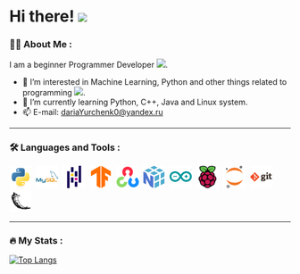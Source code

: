 <h1>
  Hi there!
  <img src="https://media.giphy.com/media/hvRJCLFzcasrR4ia7z/giphy.gif" width="40px"/>
</h1>


### :woman_technologist: About Me :
I am a beginner Programmer Developer <img src="https://media.giphy.com/media/mAZf4H4Pi0wwlj3ZAw/giphy.gif" width="30">.
- 👀 I’m interested in Machine Learning, Python and other things related to programming <img src="https://media.giphy.com/media/hS42TuYYnANLFR9IRQ/giphy.gif" width="30">.
- 🌱 I’m currently learning Python, C++, Java and Linux system.
- 📫 E-mail: dariaYurchenk0@yandex.ru

- ---

### :hammer_and_wrench: Languages and Tools :

<div>
  <img src="https://github.com/devicons/devicon/blob/master/icons/python/python-original.svg" title="Python" alt="Python" width="40" height="40"/>&nbsp;
  <img src="https://github.com/devicons/devicon/blob/master/icons/mysql/mysql-original-wordmark.svg" title="MySQL"  alt="MySQL" width="40" height="40"/>&nbsp;
  <img src="https://github.com/devicons/devicon/blob/master/icons/pandas/pandas-original.svg" title="Pandas" alt="Pandas" width="40" height="40"/>&nbsp;
  <img src="https://github.com/devicons/devicon/blob/master/icons/tensorflow/tensorflow-original.svg" title="Tensorflow"  alt="Tensorflow" width="40" height="40"/>&nbsp;
  <img src="https://github.com/devicons/devicon/blob/master/icons/opencv/opencv-original.svg" title="OpenCV"  alt="OpenCV" width="40" height="40"/>&nbsp;
  <img src="https://github.com/devicons/devicon/blob/master/icons/numpy/numpy-original.svg" title="Numpy" alt="Numpy" width="40" height="40"/>&nbsp;
  <img src="https://github.com/devicons/devicon/blob/master/icons/arduino/arduino-original.svg" title="Arduino" alt="Arduino" width="40" height="40"/>&nbsp;
  <img src="https://github.com/devicons/devicon/blob/master/icons/raspberrypi/raspberrypi-original.svg" title="RaspberryPi" alt="RaspberryPi" width="40" height="40"/>&nbsp;
  <img src="https://github.com/devicons/devicon/blob/master/icons/jupyter/jupyter-original.svg" title="Jupyter" alt="Jupyter" width="40" height="40"/>&nbsp;
  <img src="https://github.com/devicons/devicon/blob/master/icons/git/git-original-wordmark.svg" title="Git" **alt="Git" width="40" height="40"/&nbsp;
  <img src="https://github.com/devicons/devicon/blob/master/icons/linux/linux-original.svg" title="Linux" alt="Linux" width="40" height="40"/>&nbsp;
  <img src="https://github.com/devicons/devicon/blob/master/icons/flask/flask-original.svg" title="Flask" alt="Flask" width="40" height="40"/>
  
</div>

---

### :fire: My Stats :
[![Top Langs](https://github-readme-stats.vercel.app/api/top-langs/?username=DariaYurch&layout=compact&theme=vision-friendly-dark)](https://github.com/anuraghazra/github-readme-stats)

